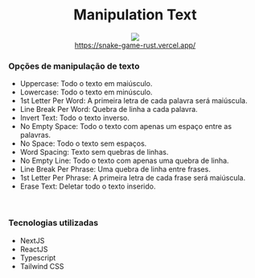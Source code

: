 <div>
    <div align = "center">
        <h1>Manipulation Text</h1>
    </div>
   <div align = "center">
        <img src="https://user-images.githubusercontent.com/47988061/152659785-b2196db9-37fa-4ef9-a88a-d0f9d3c05205.png" />
   </div>
   <div align = "center">
        <a href="https://snake-game-rust.vercel.app/" target="_blank">https://snake-game-rust.vercel.app/</a>
    </div>
    <h3>Opções de manipulação de texto</h3>
    <ul>
        <li>Uppercase: Todo o texto em maiúsculo.</li>
        <li>Lowercase: Todo o texto em minúsculo.</li>
        <li>1st Letter Per Word: A primeira letra de cada palavra será maiúscula.</li>
        <li>Line Break Per Word: Quebra de linha a cada palavra.</li>
        <li>Invert Text: Todo o texto inverso.</li>
        <li>No Empty Space: Todo o texto com apenas um espaço entre as palavras.</li>
        <li>No Space: Todo o texto sem espaços.</li>
        <li>Word Spacing: Texto sem quebras de linhas.</li>
        <li>No Empty Line: Todo o texto com apenas uma quebra de linha.</li>
        <li>Line Break Per Phrase: Uma quebra de linha entre frases.</li>
        <li>1st Letter Per Phrase: A primeira letra de cada frase será maiúscula.</li>
        <li>Erase Text: Deletar todo o texto inserido.</li>
    </ul><br />
    <h3>Tecnologias utilizadas</h3>
    <ul>
        <li>NextJS</li>
        <li>ReactJS</li>
        <li>Typescript</li>
        <li>Tailwind CSS</li>
    </ul>
</div>